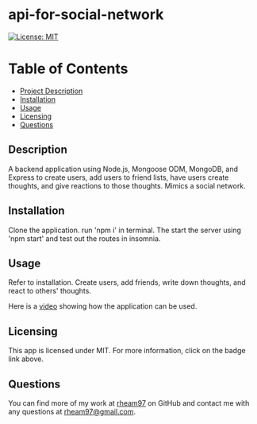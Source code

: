# api-for-social-network
[![License: MIT](https://img.shields.io/badge/License-MIT-yellow.svg)](https://opensource.org/licenses/MIT)

  # Table of Contents
  * [Project Description](#description)
  * [Installation](#installation)
  * [Usage](#usage)
  * [Licensing](#license)
  * [Questions](#questions)
  
  <a name="description"></a>
  ## Description
  A backend application using Node.js, Mongoose ODM, MongoDB, and Express to create users, add users to friend lists, have users create thoughts, and give reactions to those thoughts. Mimics a social network.

  <a name="install"></a>
  ## Installation
  Clone the application. run 'npm i' in terminal. The start the server using 'npm start' and test out the routes in insomnia.

  <a name="usage"></a>
  ## Usage
  Refer to installation. Create users, add friends, write down thoughts, and react to others' thoughts.

  Here is a [video](https://drive.google.com/file/d/1pu7Jm3Y11i3NW-HqG8IwNRyP3nrEMfys/view) showing how the application can be used.

  <a name="license"></a>
  ## Licensing
  This app is licensed under MIT. For more information, click on the badge link above.

  <a name="questions"></a>
  ## Questions
  You can find more of my work at [rheam97](https://github.com/rheam97)
  on GitHub and contact me with any questions
  at rheam97@gmail.com.

